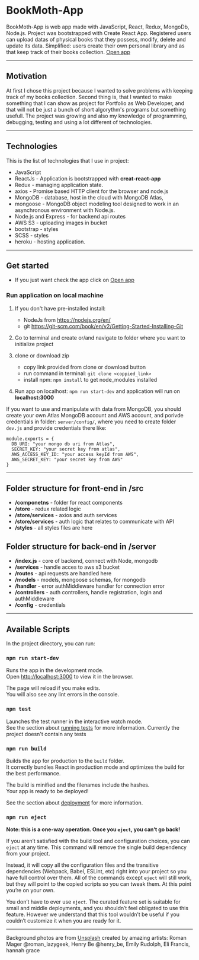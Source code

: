 # BookMoth-App
BookMoth-App is web app made with JavaScript, React, Redux, MongoDb, Node.js. Project was bootstrapped with Create React App. Registered users can upload datas of physical books that they possess, modify, delete and update its data. Simplified: users create their own personal library and as that keep track of their books collection. [Open app](https://bookmoth-react.herokuapp.com/)

___

## Motivation
At first I chose this project because I wanted to solve problems with keeping track of my books collection. Second thing is, that I wanted to make something that I can show as project for Portfolio as Web Developer, and that  will not be just a bunch of short algorythm's programs but something usefull. The project was growing and also my knowledge of programming, debugging, testing and using a lot different of technologies.

___

## Technologies
This is the list of technologies that I use in project:

* JavaScript
* ReactJs - Application is bootstrapped with **creat-react-app**
* Redux - managing application state.
* axios - Promise based HTTP client for the browser and node.js
* MongoDB - database, host in the cloud with MongoDB Atlas,
* mongoose - MongoDB object modeling tool designed to work in an asynchronous environment with Node.js.
* Node.js and Express - for backend api routes
* AWS S3 - uploading images in bucket
* bootstrap - styles
* SCSS - styles
* heroku - hosting application.

___

## Get started

* If you just want check the app click on [Open app](https://bookmoth-react.herokuapp.com/)

### Run application on local machine

1. If you don't have pre-installed install:

      - NodeJs from https://nodejs.org/en/
      - git https://git-scm.com/book/en/v2/Getting-Started-Installing-Git

2. Go to terminal and create or/and navigate to folder where you want to initialize project<br />

3. clone or download zip

      - copy link provided from clone or download button
      - run command in terminal: `git clone <coppied_link>`
      - install npm: `npm install` to get node_modules installed<br />

4. Run app on localhost: `npm run start-dev` and application will run on **localhost:3000**<br />

If you want to use and manipulate with data from MongoDB, you should create your own Atlas MongoDB account and AWS account, and porivde credentials in folder: `server/config/`, where you need to create folder `dev.js` and provide credentials there like:

```
module.exports = {
  DB_URI: "your mongo db uri from Atlas",
  SECRET_KEY: "your secret key from atlas",
  AWS_ACCESS_KEY_ID: "your access keyId from AWS",
  AWS_SECRET_KEY: "your secret key from AWS"
}
```
---
## Folder structure for front-end in /src

* **/componetns** - folder for react components
* **/store** - redux related logic
* **/store/services** - axios and auth services
* **/store/services** - auth logic that relates to communicate with API
* **/styles** - all styles files are here <br />


## Folder structure for back-end in /server
* **/index.js** - core of backend, connect with Node, mongodb
* **/services** - handle acces to aws s3 bucket
* **/routes** - api requests are handled here
* **/models** - models, mongoose schemas, for mongodb
* **/handler** - error authMiddleware handler for connection error
* **/controllers** - auth controllers, handle registration, login and authMiddleware
* **/config** - credentials
---
## Available Scripts

In the project directory, you can run:

### `npm run start-dev`

Runs the app in the development mode.<br />
Open [http://localhost:3000](http://localhost:3000) to view it in the browser.

The page will reload if you make edits.<br />
You will also see any lint errors in the console.

### `npm test`

Launches the test runner in the interactive watch mode.<br />
See the section about [running tests](https://facebook.github.io/create-react-app/docs/running-tests) for more information. Currently the project doesn't contain any tests

### `npm run build`

Builds the app for production to the `build` folder.<br />
It correctly bundles React in production mode and optimizes the build for the best performance.

The build is minified and the filenames include the hashes.<br />
Your app is ready to be deployed!

See the section about [deployment](https://facebook.github.io/create-react-app/docs/deployment) for more information.

### `npm run eject`

**Note: this is a one-way operation. Once you `eject`, you can’t go back!**

If you aren’t satisfied with the build tool and configuration choices, you can `eject` at any time. This command will remove the single build dependency from your project.

Instead, it will copy all the configuration files and the transitive dependencies (Webpack, Babel, ESLint, etc) right into your project so you have full control over them. All of the commands except `eject` will still work, but they will point to the copied scripts so you can tweak them. At this point you’re on your own.

You don’t have to ever use `eject`. The curated feature set is suitable for small and middle deployments, and you shouldn’t feel obligated to use this feature. However we understand that this tool wouldn’t be useful if you couldn’t customize it when you are ready for it.

---
Background photos are from [Unsplash](https://unsplash.com/s/photos/books) created by amazing artists: Roman Mager @roman_lazygeek, Henry Be
@henry_be, Emily Rudolph, Eli Francis, hannah grace
